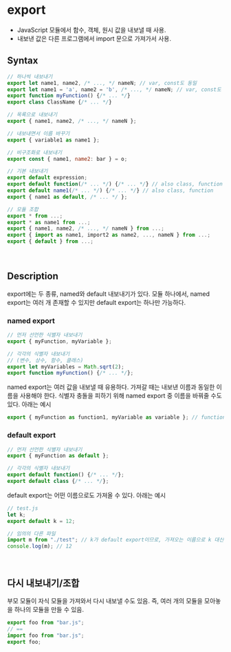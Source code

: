 # export
- JavaScript 모듈에서 함수, 객체, 원시 값을 내보낼 때 사용. 
- 내보낸 값은 다른 프로그램에서 import 문으로 가져가서 사용.

## Syntax
```javascript
// 하나씩 내보내기
export let name1, name2, /* ..., */ nameN; // var, const도 동일
export let name1 = 'a', name2 = 'b', /* ..., */ nameN; // var, const도 동일
export function myFunction() {/* ... */}
export class ClassName {/* ... */}

// 목록으로 내보내기
export { name1, name2, /* ..., */ nameN };

// 내보내면서 이름 바꾸기
export { variable1 as name1 };

// 비구조화로 내보내기
export const { name1, name2: bar } = o;

// 기본 내보내기
export default expression;
export default function(/* ... */) {/* ... */} // also class, function
export default name1(/* ... */) {/* ... */} // also class, function
export { name1 as default, /* ... */ };

// 모듈 조합
export * from ...;
export * as name1 from ...;
export { name1, name2, /* ..., */ nameN } from ...;
export { import as name1, import2 as name2, ..., nameN } from ...;
export { default } from ...;
```

<br/>

## Description
export에는 두 종류, named와 default 내보내기가 있다. 모듈 하나에서, named export는 여러 개 존재할 수 있지만 default export는 하나만 가능하다.

### named export
```javascript
// 먼저 선언한 식별자 내보내기
export { myFunction, myVariable };

// 각각의 식별자 내보내기
// (변수, 상수, 함수, 클래스)
export let myVariables = Math.sqrt(2);
export function myFunction() {/* ... */};
```
named export는 여러 값을 내보낼 때 유용하다. 가져갈 때는 내보낸 이름과 동일한 이름을 사용해야 한다. 식별자 충돌을 피하기 위해 named export 중 이름을 바꿔줄 수도 있다. 아래는 예시

```javascript
export { myFunction as function1, myVariable as variable }; // function1과 variable로 가져간 파일에서 사용
```

### default export
```javascript
// 먼저 선언한 식별자 내보내기
export { myFunction as default };

// 각각의 식별자 내보내기
export default function() {/* ... */};
export default class {/* ... */};
```
default export는 어떤 이름으로도 가져올 수 있다. 아래는 예시

```javascript
// test.js
let k;
export default k = 12;
```

```javascript
// 임의의 다른 파일
import m from "./test"; // k가 default export이므로, 가져오는 이름으로 k 대신 m을 사용해도 문제 없음.
console.log(m); // 12
```

<br/>

## 다시 내보내기/조합
부모 모듈이 자식 모듈을 가져와서 다시 내보낼 수도 있음. 즉, 여러 개의 모듈을 모아놓을 하나의 모듈을 만들 수 있음.

```javascript
export foo from "bar.js";
// ==
import foo from "bar.js";
export foo;
```